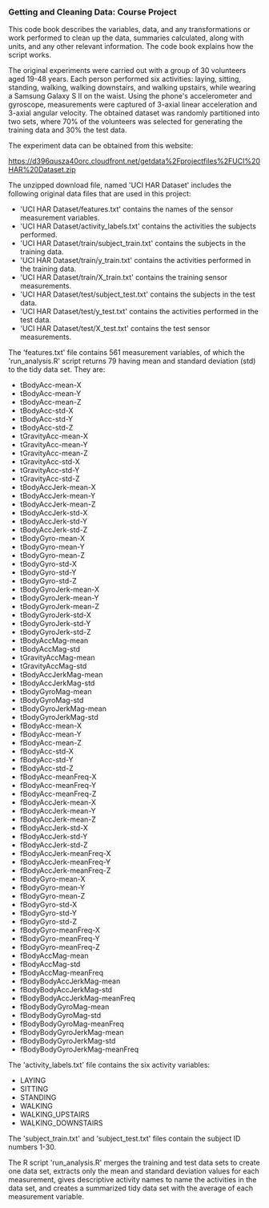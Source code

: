 ### Getting and Cleaning Data: Course Project

This code book describes the variables, data, and any transformations or 
work performed to clean up the data, summaries calculated, along with units, 
and any other relevant information. The code book explains how the script works.

The original experiments were carried out with a group of 30 volunteers aged 19-48 
years. Each person performed six activities: laying, sitting, standing, walking, 
walking downstairs, and walking upstairs, while wearing a Samsung Galaxy S II on the 
waist. Using the phone's accelerometer and gyroscope, measurements were captured of 
3-axial linear acceleration and 3-axial angular velocity. The obtained dataset was 
randomly partitioned into two sets, where 70% of the volunteers was selected for 
generating the training data and 30% the test data.

The experiment data can be obtained from this website:

https://d396qusza40orc.cloudfront.net/getdata%2Fprojectfiles%2FUCI%20HAR%20Dataset.zip

The unzipped download file, named 'UCI HAR Dataset' includes the following original
data files that are used in this project:

+ 'UCI HAR Dataset/features.txt' contains the names of the sensor measurement variables.
+ 'UCI HAR Dataset/activity_labels.txt' contains the activities the subjects performed.
+ 'UCI HAR Dataset/train/subject_train.txt' contains the subjects in the training data.
+ 'UCI HAR Dataset/train/y_train.txt' contains the activities performed in the training data.
+ 'UCI HAR Dataset/train/X_train.txt' contains the training sensor measurements.
+ 'UCI HAR Dataset/test/subject_test.txt' contains the subjects in the test data.
+ 'UCI HAR Dataset/test/y_test.txt' contains the activities performed in the test data.
+ 'UCI HAR Dataset/test/X_test.txt' contains the test sensor measurements.

The 'features.txt' file contains 561 measurement variables, of which the 'run_analysis.R' 
script returns 79 having mean and standard deviation (std) to the tidy data set. They are:

+ tBodyAcc-mean-X
+ tBodyAcc-mean-Y
+ tBodyAcc-mean-Z
+ tBodyAcc-std-X
+ tBodyAcc-std-Y
+ tBodyAcc-std-Z
+ tGravityAcc-mean-X
+ tGravityAcc-mean-Y
+ tGravityAcc-mean-Z
+ tGravityAcc-std-X
+ tGravityAcc-std-Y
+ tGravityAcc-std-Z
+ tBodyAccJerk-mean-X
+ tBodyAccJerk-mean-Y
+ tBodyAccJerk-mean-Z
+ tBodyAccJerk-std-X
+ tBodyAccJerk-std-Y
+ tBodyAccJerk-std-Z
+ tBodyGyro-mean-X
+ tBodyGyro-mean-Y
+ tBodyGyro-mean-Z
+ tBodyGyro-std-X
+ tBodyGyro-std-Y
+ tBodyGyro-std-Z
+ tBodyGyroJerk-mean-X
+ tBodyGyroJerk-mean-Y
+ tBodyGyroJerk-mean-Z
+ tBodyGyroJerk-std-X
+ tBodyGyroJerk-std-Y
+ tBodyGyroJerk-std-Z
+ tBodyAccMag-mean
+ tBodyAccMag-std
+ tGravityAccMag-mean
+ tGravityAccMag-std
+ tBodyAccJerkMag-mean
+ tBodyAccJerkMag-std
+ tBodyGyroMag-mean
+ tBodyGyroMag-std
+ tBodyGyroJerkMag-mean
+ tBodyGyroJerkMag-std
+ fBodyAcc-mean-X
+ fBodyAcc-mean-Y
+ fBodyAcc-mean-Z
+ fBodyAcc-std-X
+ fBodyAcc-std-Y
+ fBodyAcc-std-Z
+ fBodyAcc-meanFreq-X
+ fBodyAcc-meanFreq-Y
+ fBodyAcc-meanFreq-Z
+ fBodyAccJerk-mean-X
+ fBodyAccJerk-mean-Y
+ fBodyAccJerk-mean-Z
+ fBodyAccJerk-std-X
+ fBodyAccJerk-std-Y
+ fBodyAccJerk-std-Z
+ fBodyAccJerk-meanFreq-X
+ fBodyAccJerk-meanFreq-Y
+ fBodyAccJerk-meanFreq-Z
+ fBodyGyro-mean-X
+ fBodyGyro-mean-Y
+ fBodyGyro-mean-Z
+ fBodyGyro-std-X
+ fBodyGyro-std-Y
+ fBodyGyro-std-Z
+ fBodyGyro-meanFreq-X
+ fBodyGyro-meanFreq-Y
+ fBodyGyro-meanFreq-Z
+ fBodyAccMag-mean
+ fBodyAccMag-std
+ fBodyAccMag-meanFreq
+ fBodyBodyAccJerkMag-mean
+ fBodyBodyAccJerkMag-std
+ fBodyBodyAccJerkMag-meanFreq
+ fBodyBodyGyroMag-mean
+ fBodyBodyGyroMag-std
+ fBodyBodyGyroMag-meanFreq
+ fBodyBodyGyroJerkMag-mean
+ fBodyBodyGyroJerkMag-std
+ fBodyBodyGyroJerkMag-meanFreq

The 'activity_labels.txt' file contains the six activity variables:

+ LAYING
+ SITTING
+ STANDING
+ WALKING
+ WALKING_UPSTAIRS
+ WALKING_DOWNSTAIRS

The 'subject_train.txt' and 'subject_test.txt' files contain the subject ID numbers 1-30.

The R script 'run_analysis.R' merges the training and test data sets to create one data set, 
extracts only the mean and standard deviation values for each measurement, gives descriptive 
activity names to name the activities in the data set, and creates a summarized tidy data set 
with the average of each measurement variable.